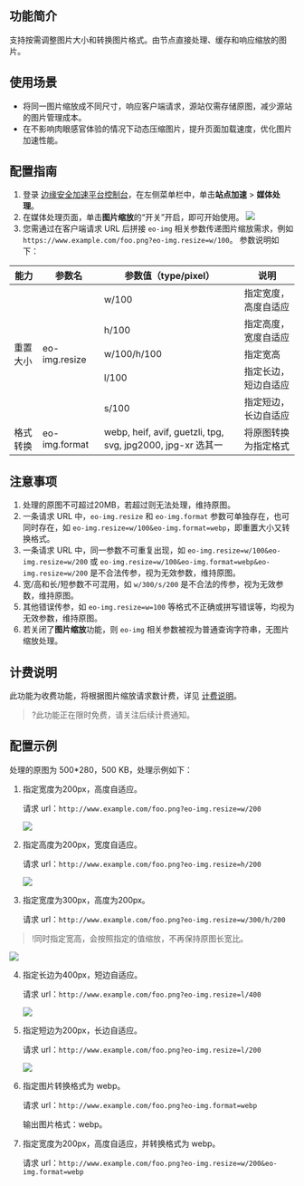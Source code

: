 ## 功能简介

支持按需调整图片大小和转换图片格式。由节点直接处理、缓存和响应缩放的图片。

## 使用场景

- 将同一图片缩放成不同尺寸，响应客户端请求，源站仅需存储原图，减少源站的图片管理成本。
- 在不影响肉眼感官体验的情况下动态压缩图片，提升页面加载速度，优化图片加速性能。

## 配置指南

1. 登录 [边缘安全加速平台控制台](https://console.cloud.tencent.com/edgeone)，在左侧菜单栏中，单击**站点加速** > **媒体处理**。
2. 在媒体处理页面，单击**图片缩放**的“开关”开启，即可开始使用。
   ![](https://qcloudimg.tencent-cloud.cn/raw/911455a0868743339375a6f6724466aa.png)
3. 您需通过在客户端请求 URL 后拼接 `eo-img` 相关参数传递图片缩放需求，例如 `https://www.example.com/foo.png?eo-img.resize=w/100`。
   参数说明如下：
<table>
<thead>
<tr>
<th>能力</th>
<th>参数名</th>
<th>参数值（type/pixel）</th>
<th>说明</th>
</tr>
</thead>
<tbody><tr>
<td rowspan=5>重置大小</td>
<td rowspan=5>eo-img.resize</td>
<td>w/100</td>
<td>指定宽度，高度自适应</td>
</tr>
<tr>
<td>h/100</td>
<td>指定高度，宽度自适应</td>
</tr>
<tr>
<td>w/100/h/100</td>
<td>指定宽高</td>
</tr>
<tr>
<td>l/100</td>
<td>指定长边，短边自适应</td>
</tr>
<tr>
<td>s/100</td>
<td>指定短边，长边自适应</td>
</tr>
<tr>
<td>格式转换</td>
<td>eo-img.format</td>
<td>webp, heif, avif, guetzli, tpg, svg, jpg2000, jpg-xr 选其一</td>
<td>将原图转换为指定格式</td>
</tr>
</tbody></table>

## 注意事项
1. 处理的原图不可超过20MB，若超过则无法处理，维持原图。
2. 一条请求 URL 中，`eo-img.resize` 和 `eo-img.format` 参数可单独存在，也可同时存在，如 `eo-img.resize=w/100&eo-img.format=webp`，即重置大小又转换格式。
3. 一条请求 URL 中，同一参数不可重复出现，如 `eo-img.resize=w/100&eo-img.resize=w/200` 或 `eo-img.resize=w/100&eo-img.format=webp&eo-img.resize=w/200` 是不合法传参，视为无效参数，维持原图。
4. 宽/高和长/短参数不可混用，如 `w/300/s/200` 是不合法的传参，视为无效参数，维持原图。
5. 其他错误传参，如 `eo-img.resize=w=100` 等格式不正确或拼写错误等，均视为无效参数，维持原图。
6. 若关闭了**图片缩放**功能，则 `eo-img` 相关参数被视为普通查询字符串，无图片缩放处理。


## 计费说明
此功能为收费功能，将根据图片缩放请求数计费，详见 [计费说明](https://cloud.tencent.com/document/product/1552/77380)。

>?此功能正在限时免费，请关注后续计费通知。

## 配置示例

处理的原图为 500*280，500 KB，处理示例如下：

1. 指定宽度为200px，高度自适应。

   请求 url：`http://www.example.com/foo.png?eo-img.resize=w/200`

   ![](https://qcloudimg.tencent-cloud.cn/raw/fa35c9161cfcf7fd65fe164af13bdd38.png)

2. 指定高度为200px，宽度自适应。

   请求 url：`http://www.example.com/foo.png?eo-img.resize=h/200`

   ![](https://qcloudimg.tencent-cloud.cn/raw/f6c6cd2773c032705e4958d5c251754a.png)

3. 指定宽度为300px，高度为200px。

   请求 url：`http://www.example.com/foo.png?eo-img.resize=w/300/h/200`
  >!同时指定宽高，会按照指定的值缩放，不再保持原图长宽比。
  >
   ![](https://qcloudimg.tencent-cloud.cn/raw/6e3c142b4e878d1fa912d2839765f6a3.png)

4. 指定长边为400px，短边自适应。

   请求 url：`http://www.example.com/foo.png?eo-img.resize=l/400`

   ![](https://qcloudimg.tencent-cloud.cn/raw/18cffd11fd3b4ce051c90b84e0c1ea17.png)

5. 指定短边为200px，长边自适应。

   请求 url：`http://www.example.com/foo.png?eo-img.resize=l/200`

   ![](https://qcloudimg.tencent-cloud.cn/raw/e33ae53276eb9d611e9cd6633bdf71bb.png)

6. 指定图片转换格式为 webp。

   请求 url：`http://www.example.com/foo.png?eo-img.format=webp`

   输出图片格式：webp。

7. 指定宽度为200px，高度自适应，并转换格式为 webp。

   请求 url：`http://www.example.com/foo.png?eo-img.resize=w/200&eo-img.format=webp`
